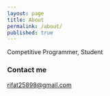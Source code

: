 ```yaml
---
layout: page
title: About
permalink: /about/
published: true
---
```


Competitive Programmer, Student


### Contact me

[rifat25898@gmail.com](rifat25898@gmail.com)
